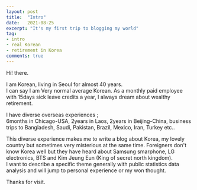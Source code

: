 ```yaml
---
layout: post
title:  "Intro"
date:   2021-08-25
excerpt: "It's my first trip to blogging my world"
tag:
- intro 
- real Korean
- retirement in Korea
comments: true
---
```


Hi! there. 

I am Korean, living in Seoul for almost 40 years.   
I can say I am Very normal average Korean.
As a monthly paid employee with 15days sick leave credits a year, I always dream about wealthy retirement.   
   
I have diverse overseas experiences ;    
6months in Chicago-USA, 2years in Laos, 2years in Beijing-China, business trips to Bangladesh, Saudi, Pakistan, Brazil, Mexico, Iran, Turkey etc..   

This diverse experience makes me to write a blog about Korea, my lovely country but sometimes very misterious at the same time. 
Foreigners don't know Korea well but they have heard about Samsung smarphone, LG electronics, BTS and Kim Jeung Eun (King of secret north kingdom).    
I want to describe a specific theme generally with public statistics data analysis and will jump to personal experience or my won thought.   

Thanks for visit. 
